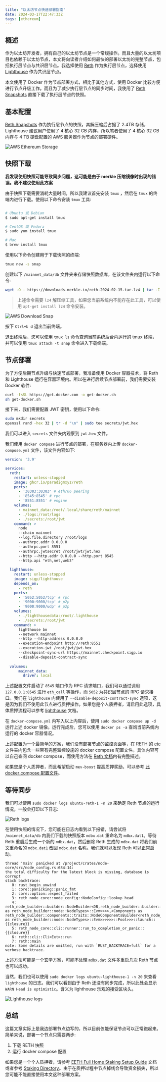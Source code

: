 ```yaml
---
title: "以太坊节点快速部署指南"
date: 2024-03-17T22:47:33Z
tags: [ethereum]
---
```


## 概述

作为以太坊开发者，拥有自己的以太坊节点是一个常规操作。而且大量的以太坊项目也依赖于以太坊节点，本文将向读者介绍如何最快的部署以太坊的完整节点，包括执行层节点与共识层节点。我选择使用 [Reth](https://github.com/paradigmxyz/reth) 作为执行层节点，选择使用 [Lighthouse](https://github.com/sigp/lighthouse) 作为共识层节点。

本文使用了 Docker 作为节点部署方式，相比于其他方式，使用 Docker 比较方便进行节点升级工作。而且为了减少执行层节点的同步时间，我使用了 [Reth Snapshots](https://snapshots.merkle.io/) 直接下载了执行层节点的快照。

## 基本配置

[Reth Snapshots](https://snapshots.merkle.io/) 作为执行层节点的快照，其解压缩后占据了 2.4TB 存储，Lighthouse 建议用户使用了 4 核心 32 GB 内存，所以笔者使用了 4 核心 32 GB 内存与 4 TB 硬盘配置的 AWS 服务器作为节点的部署硬件。

![AWS Ethereum Storage](https://img.gopic.xyz/ethereumNodeStorage.png)

## 快照下载

**我发现使用快照可能导致同步问题，这可能是由于 merkle 压缩镜像时出现的错误。我不建议使用此方案**

由于快照下载需要消耗大量时间，所以我建议首先安装 `tmux` ，然后在 `tmux` 的终端内进行下载。使用以下命令安装 `tmux` 工具:

```bash

# Ubuntu 或 Debian
$ sudo apt-get install tmux

# CentOS 或 Fedora
$ sudo yum install tmux

# Mac
$ brew install tmux
```

使用以下命令创建用于下载快照的终端:

```bash
tmux new -s snap
```

创建以下 `/mainnet_data/db` 文件夹来存储快照数据库，在该文件夹内运行以下命令:

```bash
wget -O - https://downloads.merkle.io/reth-2024-02-15.tar.lz4 | tar -I lz4 -xvf -
```

>  上述命令需要 `lz4` 解压缩工具，如果您当前系统内不能存在此工具，可以使用 `apt-get install lz4` 命令安装。

![AWS Download Snap](https://img.gopic.xyz/AWSDowloadSnap.png)

按下 `Ctrl+b d` 退出当前终端。

退出终端后，您可以使用 `tmux ls` 命令查询当前系统后台内运行的 tmux 终端，并可以使用 `tmux attach -t snap` 命令进入下载终端。

## 节点部署

为了方便后期节点升级与快速节点部署，我准备使用 Docker 容器技术，将 Reth 和 Lighthouse 运行在容器环境内。所以在进行后续节点部署前，我们需要安装 Docker 软件:

```bash
curl -fsSL https://get.docker.com -o get-docker.sh
sh get-docker.sh
```

接下来，我们需要配置 JWT 密钥，使用以下命令:

```bash
sudo mkdir secrets
openssl rand -hex 32 | tr -d "\n" | sudo tee secrets/jwt.hex
```

我们可以进入 `secrets` 文件夹内观察到 `jwt.hex` 文件。

我们使用 `docker compose` 进行节点的部署，在服务器内上传 `docker-compose.yml` 文件，该文件内容如下:

```yaml
version: '3.9'

services:
  reth:
    restart: unless-stopped
    image: ghcr.io/paradigmxyz/reth
    ports:
      - '30303:30303' # eth/66 peering
      - '8545:8545' # rpc
      - '8551:8551' # engine
    volumes:
      - mainnet_data:/root/.local/share/reth/mainnet
      - ./logs:/root/logs
      - ./secrets:/root/jwt
    command: >
      node
      --chain mainnet
      --log.file.directory /root/logs
      --authrpc.addr 0.0.0.0
      --authrpc.port 8551
      --authrpc.jwtsecret /root/jwt/jwt.hex
      --http --http.addr 0.0.0.0 --http.port 8545
      --http.api "eth,net,web3"
  
  lighthouse:
    restart: unless-stopped
    image: sigp/lighthouse
    depends_on:
      - reth
    ports:
      - '5052:5052/tcp' # rpc
      - '9000:9000/tcp' # p2p
      - '9000:9000/udp' # p2p
    volumes:
      - ./lighthousedata:/root/.lighthouse
      - ./secrets:/root/jwt
    command: >
      lighthouse bn
      --network mainnet
      --http --http-address 0.0.0.0
      --execution-endpoint http://reth:8551
      --execution-jwt /root/jwt/jwt.hex
      --checkpoint-sync-url https://mainnet.checkpoint.sigp.io
      --disable-deposit-contract-sync
  
  volumes:
      mainnet_data:
        driver: local
```

上述配置文件启动了 `8545` 端口作为 RPC 请求端口，我们可以通过调用 `127.0.0.1:8545` 进行 `eth_call` 等操作，而 `5052` 为共识层节点的 RPC 请求接口。我们在 `lighthouse` 内使用了 `--disable-deposit-contract-sync` 选项，这是因为我们不使用此节点进行质押操作。如果您是个人质押者，请启用此选项，具体质押流程可以参考 [lighthouse](https://lighthouse-book.sigmaprime.io/mainnet-validator.html) 文档。

在 `docker-compose.yml` 内写入以上内容后，使用 `sudo docker compose up -d` 运行上述 docker 镜像。运行完成后，您可以使用 `docker ps -a` 查询当前系统内运行的 docker 容器情况。

上述配置为一个最简单的方案，我们没有部署节点的监控页面等，在 RETH 的 [etc](https://github.com/paradigmxyz/reth/tree/main/etc) 文件夹内包含一些带有完整监控设施的 docker compose 配置文件。具体内容可以自己查阅 docker compose，而使用方法在 [Reth 文档](https://paradigmxyz.github.io/reth/installation/docker.html#using-docker-compose)内有完整描述。

如果您是个人质押者，而且希望启动 `mev-boost` 提高质押奖励，可以参考 [此 docker compose 配置文件](https://github.com/clifton/reth-lighthouse/tree/main)。

## 等待同步

我们可以使用 `sudo docker logs ubuntu-reth-1 -n 20` 来确定 Reth 节点的运行情况，一般会打印以下日志:

![Reth logs](https://img.gopic.xyz/RETHLogs.png)

在使用快照的情况下，您可能在日志内看到以下报错，请尝试将 `/mainnet_data/db` 内我们下载的快照版本 `mdbx.dat` 重命名为 `mdbx.dat1`。等待 Reth 重启后生成一个新的 `mdbx.dat`，然后删除 Reth 生成的 `mdbx.dat` 将我们前文重命名的 `mdbx.dat1` 改回 `mdbx.dat` 名称。我们就可以发现 Reth 可以正常启动。

```
thread 'main' panicked at /project/crates/node-core/src/node_config.rs:684:14:
the total difficulty for the latest block is missing, database is corrupt
stack backtrace:
   0: rust_begin_unwind
   1: core::panicking::panic_fmt
   2: core::option::expect_failed
   3: reth_node_core::node_config::NodeConfig::lookup_head
   4: reth_node_builder::builder::NodeBuilder<DB,reth_node_builder::builder::ComponentsState<Types,Components,reth_node_builder::components::traits::FullNodeComponentsAdapter<reth_node_builder::node::FullNodeTypesAdapter<Types,DB,reth_provider::providers::BlockchainProvider<DB,reth_blockchain_tree::shareable::ShareableBlockchainTree<DB,reth_revm::factory::EvmProcessorFactory<<Types as reth_node_builder::node::NodeTypes>::Evm>>>>,<Components as reth_node_builder::components::traits::NodeComponentsBuilder<reth_node_builder::node::FullNodeTypesAdapter<Types,DB,reth_provider::providers::BlockchainProvider<DB,reth_blockchain_tree::shareable::ShareableBlockchainTree<DB,reth_revm::factory::EvmProcessorFactory<<Types as reth_node_builder::node::NodeTypes>::Evm>>>>>>::Pool>>>::launch::{{closure}}
   5: reth_node_core::cli::runner::run_to_completion_or_panic::{{closure}}
   6: reth::cli::Cli<Ext>::run
   7: reth::main
note: Some details are omitted, run with `RUST_BACKTRACE=full` for a verbose backtrace.
```

上述方法可能是一个玄学方案，可能不处理 `mdbx.dat` 文件多重启几次 Reth 节点也可以成功。

当然，我们也可以使用 `sudo docker logs ubuntu-lighthouse-1 -n 20` 来查看 `lighthouse` 的日志。我们可以看到由于 Reth 还没有同步完成，所以此处会显示 `WARN Head is optimistic`。含义为 lighthouse 乐观的接受区块头。

![Lighthouse logs](https://img.gopic.xyz/lighthouseLogs.png)

## 总结

这篇文章实际上是我边部署节点边写的，所以目前仅能保证节点可以正常跑起来。简单来说，部署一个节点只需要两步:

1. 下载 RETH 快照
2. 运行 docker compose 配置

如果您是一个个人质押者，请参考 [EETH Full Home Staking Setup Guide](https://stakesaurus.gitbook.io/eth-full-home-staking-setup-guide) 文档或者参考 [Staking Directory](https://www.staking.directory/)。由于在质押过程中节点掉线会导致资金损失，所以您可能不能直接使用本文这种部署方案。